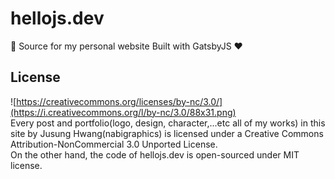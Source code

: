# hellojs.dev
📓 Source for my personal website Built with GatsbyJS ❤️

## License
![https://creativecommons.org/licenses/by-nc/3.0/](https://i.creativecommons.org/l/by-nc/3.0/88x31.png)  
Every post and portfolio(logo, design, character,...etc all of my works) in this site by Jusung Hwang(nabigraphics) is licensed under a Creative Commons Attribution-NonCommercial 3.0 Unported License.  
On the other hand, the code of hellojs.dev is open-sourced under MIT license.